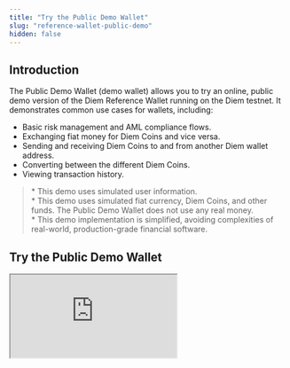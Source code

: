 ```yaml
---
title: "Try the Public Demo Wallet"
slug: "reference-wallet-public-demo"
hidden: false
---
```

## Introduction

The Public Demo Wallet (demo wallet) allows you to try an online, public demo version of the Diem Reference Wallet running on the Diem testnet. It demonstrates common use cases for wallets, including:

* Basic risk management and AML compliance flows.
* Exchanging fiat money for Diem Coins and vice versa.
* Sending and receiving Diem Coins to and from another Diem wallet address.
* Converting between the different Diem Coins.
* Viewing transaction history.

<BlockQuote type="warning">
 * This demo uses simulated user information.
<br/>* This demo uses simulated fiat currency, Diem Coins, and other funds. The Public Demo Wallet does not use any real money.
<br/>* This demo implementation is simplified, avoiding complexities of real-world, production-grade financial software.
</BlockQuote>

## Try the Public Demo Wallet

<iframe src="https://demo-wallet.diem.com/login/" />

Click <a href="/reference-wallet" target="_blank">here</a> for a full page version of this demo

### User flows

The image below details the different user flows for the Public Demo Wallet.
![Figure 1.0 Different user flows for the Public Demo Wallet](/img/docs/userflows-demo-wallet.svg)
<small className="figure">Figure 1.0 Different user flows for the Public Demo Wallet</small>

## Register and sign up

New users who want to use the Public Demo Wallet go through a simulated registration process. Users should enter a dummy username and password at signup and choose from a dummy identity during the sign up process.

The sign-up process simulates collecting information for proper identity verification and account security.

To create your Public Demo Wallet account and select a simulated user for the demo:

1. On the log in page, click 'Sign up'.
2. Type a dummy username and password. Do not use usernames or passwords that you use on any other site. This is your account for the demo wallet. With this, you can return later to the same setup.
3. Click to agree to the terms and conditions. The link to the document is disabled and the button is just an example. Then, click 'Sign up'.
4. On the rest of the sign-up pages:
     * **Verify Your Identity**: Choose any dummy identity and click Continue.
     * **Verify Your Identity again and Add Your Address**: Leave as is or select any dummy identity and click 'Continue'.
     * **Add Your Photo ID**: Either click Skip or add a dummy image and click 'Continue'. The Public Demo Wallet always accepts the demo identification document, but it does not analyze or store it.
     * **Choose Default Currency**: Leave the default or select any currency and click 'Continue'. You can change this later with the settings gear icon.

The demo wallet briefly displays a Verification Pending page to show the expected behavior of a hypothetical wallet. You are now logged in and your Home page displays.


To use most features of the Send, Request, and Transfer buttons, you must first:
* Set a funding source.
* Deposit funds to your account.

<BlockQuote type="warning">
 Real-world user verification and risk management are beyond the scope of the Diem Reference Wallet and contain many opportunities for further development.
</BlockQuote>

Read more about the user verification [in the Risk section](/docs/wallets-and-merchant-stores/diem-reference-wallet/reference-wallet-set-up-modules#risk-module).

## Log in and log out

To log in, click either:
1. 'Sign up' to register as a new user if:
   * This is the first time you are using the demo wallet.
   * You want to create another account and view the sign-up process again.
2. Log in if you have already signed up. This asks for your username and password and displays your Home page.

To log out:
1. Click the settings gear icon on the top right of the demo wallet’s screen and scroll down to the 'Logout' button.
2. Click the 'Logout' button to logout.


## Manage your password

To change the password for your account:
1. On the 'Log in' page, click 'Forgot Password'.
2. On the 'Forgot Password' page, type your username and click 'Continue'. The demo displays a sample message about sending you an email. Instead of sending an email, the demo then goes directly to the 'Create a new password' page.
3. Type and confirm a new password and click 'Submit'.
4. The 'Log in' page is displayed again.


## View your home page

Once you finish logging in or signing up, you will be redirected to the home page. To view your home page at other times, click 'Home' in the top menu bar or click 'X' to cancel your current transaction.

Here are some of the things you can see and do using the home page:
* View your current demo wallet balance for each Diem Coin currency.
* Use the settings gear icon in the title bar to select funding sources, change settings, or log out.
* A list of your most recent transactions.
* Buttons to send or request funds and a button for different types of 'Transfer' requests, where you can add or withdraw funds, and convert your Diem Coin currency.

![Figure 2.0 Demo Wallet home page](https://files.readme.io/b49617d-wallet-home.svg)
<small className="figure">Figure 2.0 Demo Wallet home page</small>

## Manage payment methods and user settings

You need at least one payment method or funding source for the rest of the demo.

1. Click the settings gear icon on the top right of the screen to:
   * Add payment methods. Select one or more of the available simulated credit cards or bank accounts.
   * Choose your preferred currency and preferred language. The currency you choose affects the base currency used in the currency exchange operations throughout the wallet.
   * View your username.
2. Click 'Save Settings'.
![Figure 2.1 Public Demo Wallet settings page](/img/docs/modify-settings.svg)
<small className="figure">Figure 2.1 Public Demo Wallet settings page</small>

You can also add or manage your simulated payment methods when you try to add fake Diem Coins to your wallet.

<BlockQuote type="info">
The payment methods are for demonstration purposes only. The supplied information is not validated, and no real transactions are made using the configured credit cards and bank accounts. Users of the Public Demo Wallet will not be permitted to enter real credit card or bank account information.
</BlockQuote>

![Figure 2.3 choose language](/img/docs/language-settings.svg)
<small className="figure">Figure 2.3 choose language</small>

## Deposit to and withdraw from your wallet

You can simulate:
* The purchase of fake Diem Coins using your dummy user’s credit card or bank account wire transfer. This deposits the purchased amount to your demo wallet.
* The sale of fake Diem Coins by withdrawing from your demo wallet and applying it to your dummy user’s credit card or bank account.
*
<BlockQuote type="info">
For safety and security, the Public Demo Wallet does not support the entry of actual credit card or bank account details.
</BlockQuote>

To purchase simulated Diem Coins and deposit them to your Public Demo Wallet:


1. From your Home page, click 'Transfer', then 'Add'.
2. In the 'Add Money' dialog:
   * Select any funding source to use for purchasing simulated Diem Coins. If you don't have a funding source available, click 'Manage payment methods' from the drop-down and add one of the existing simulated payment methods.
   * Choose a balance to deposit purchased funds to. The demo wallet keeps funds of different currencies in different pockets.
   * Type any amount in either 'Adding' or 'Currently equal to'. The equivalents are calculated automatically. Optionally, select a different currency to show a different equivalence.
   * To add the amount to your wallet, click 'Review', 'Confirm', and 'Done'.

Your Home page shows your current demo wallet balance. Now you can convert, withdraw, or send funds from your Home page.

To withdraw (sell) simulated Diem Coins after you have deposited an amount:

1. From your Home page, click 'Transfer', then 'Withdraw'.
2. Select any funding source where you can send these simulated funds.
3. Choose a balance to withdraw funds from.
4. Type any amount in either 'Amount' to withdraw or 'Currently equal to'. The equivalents are calculated automatically. Optionally, select a different currency to show a different equivalence.
5. To withdraw the amount, click 'Review', 'Confirm', and 'Done'.

Your Home page shows your updated demo wallet balance.


## Convert funds to a different currency

The Public Demo Wallet shows an example of a conversion page that you could use for your wallet. For the demo, the actual conversion is disabled.

<BlockQuote type="info">
In a production application, this function may be subject to regulatory and licensing obligations for the service providers involved. See Prospective VASPs to learn more.
</BlockQuote>

To convert funds:

1. From your Home page, click 'Transfer', then 'Convert'.
2. Select currencies to convert from and to and an amount to convert. The Public Demo Wallet currently supports only one currency.
4. Click 'Review' to see how the demo incorporates error messages. The 'Review' button does no conversion for this demo.

## View your transaction history

Your Home page displays your latest transactions.

To see all your transactions:
1. Click 'See all' under the displayed transactions.
2. On the 'All Transactions' page, use the drop-down menus to filter which transactions you see and in what order.
3. Click 'Home' to exit the 'All Transactions' page.

Transactions may be internal (i.e., off-chain), within the wallet’s network (e.g., Diem Coins transfer between customers of the same wallet service), or external (i.e., on-chain) on the Diem Blockchain (e.g., Diem transfer to some external Diem address).
![Figure 3.0 View list of transactions](/img/docs/execute-transactions.png)
<small className="figure">Figure 3.0 View list of transactions</small>

Each transaction consists of:

* Direction (sent or received)
* Address
* Amount of Diem Coins
* Current fiat value in default fiat currency, as configured in the wallet settings
* Transaction execution date

### Check transaction details

Clicking a transaction in the transactions list will open a window with transaction details.


![Figure 3.1 View transaction details](/img/docs/check-transaction.png)
<small className="figure">Figure 3.1 View transaction details</small>

Each transaction consists of:

* Direction (sent or received)
* Amount of Diem Coins
* Current fiat value in default fiat currency, as configured in the wallet settings
* Transaction execution date and time
* Address
* Diem transaction ID – Diem Blockchain transaction’s ledger version number with link to an external Diem Blockchain explorer, if applicable. If not applicable, as in the cases of internal transactions, the field will be marked as unavailable.



## Request and send funds

To send or request simulated funds in the demo wallet:

1. Create two accounts using 'Sign up'. Remember the usernames and passwords. If you already have two or more accounts, you can use them instead.
2. In the second account, deposit funds if it doesn’t already have some, then log out.
3. Log in to the first account.
4. Click Request, select a currency, and specify an amount.
5. Select and copy the wallet address. The 'Copy Address' button is an example and is disabled in the demo. Then, log out.
6. Log in to the second account.
7. Click 'Send', choose a currency, type an amount, and paste the other account’s wallet address.
8. Click 'Review', then 'Send', then 'Done'.

Your Home page shows the Send transaction and your updated balance. Log out and log in to the first account to view its Total Balance and Recent Transactions.
